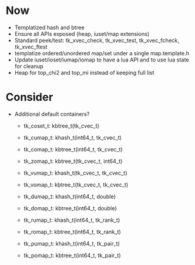 # Now

- Templatized hash and btree
- Ensure all APIs exposed (heap, iuset/map extensions)
- Standard peek/test: tk_xvec_check, tk_xvec_test, tk_xvec_fcheck, tk_xvec_ftest
- templatize ordered/unordered map/set under a single map.template.h
- Update iuset/ioset/iumap/iomap to have a lua API and to use lua state for cleanup
- Heap for top_chi2 and top_mi instead of keeping full list

# Consider

- Additional default containers?

    - tk_coset_t: kbtree_t(tk_cvec_t)
    - tk_cumap_t: khash_t(int64_t, tk_cvec_t)
    - tk_comap_t: kbtree_t(int64_t, tk_cvec_t)

    - tk_zomap_t: kbtree_t(tk_cvec_t, int64_t)
    - tk_vumap_t: khash_t(tk_cvec_t, tk_cvec_t)
    - tk_vomap_t: kbtree_t(tk_cvec_t, tk_cvec_t)

    - tk_dumap_t: khash_t(int64_t, double)
    - tk_domap_t: kbtree_t(int64_t, double)
    - tk_rumap_t: khash_t(int64_t, tk_rank_t)
    - tk_romap_t: kbtree_t(int64_t, tk_rank_t)

    - tk_pumap_t: khash_t(int64_t, tk_pair_t)
    - tk_pomap_t: kbtree_t(int64_t, tk_pair_t)
